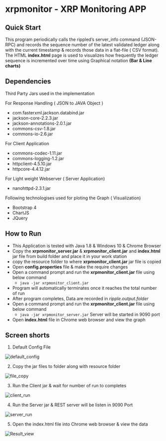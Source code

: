 # xrpmonitor - XRP Monitoring APP

## Quick Start 

This program periodically calls the rippled’s server_info command (JSON-RPC) and records the sequence number of the latest validated ledger along with the current timestamp & records those data in a flat-file ( CSV format). The HTML **index.html** page is used to visualizes how frequently the ledger sequence is incremented over time using Graphical notation **(Bar & Line charts)**

## Dependencies 

Third Party Jars used in the implementation

For Response Handling ( JSON to JAVA Object )
 * com.fasterxml.jackson.databind.jar
 * jackson-core-2.2.3.jar
 * jackson-annotations-2.0.1.jar
 * commons-csv-1.8.jar
 * commons-io-2.6.jar

For Client Application  
 * commons-codec-1.11.jar
 * commons-logging-1.2.jar
 * httpclient-4.5.10.jar
 * httpcore-4.4.12.jar

For Light weight Webserver ( Server Application)
* nanohttpd-2.3.1.jar

Following technologises used for ploting the Graph  ( Visualization) 

* Bootstrap 4
* ChartJS
* JQuery


## How to Run 

* This Application is tested with Java 1.8 & Windows 10  & Chrome Browser
* Copy the **xrpmonitor_server.jar**  & **xrpmonitor_client.jar** and **index.html** jar file from build folder and place it in your work station 
* copy the resource folder to where **xrpmonitor_client.jar** jar file is copied
* Open **config.properties** file & make the require changes 
* Open a command prompt and run the **xrpmonitor_client.jar** file using below command
  * `java -jar xrpmonitor_client.jar`
* Program will automatically terminates once it reaches the total number of run  
* After program completes, Data are recorded in *ripple.output.folder*
* Open a command prompt and run the **xrpmonitor_client.jar** file using below command
  * `java -jar xrpmonitor_server.jar` Server will be started in 9090 port
* Open **index.html** file in Chrome web browser and view the graph  

## Screen shorts 

1. Default Config File

![default_config](https://user-images.githubusercontent.com/1702024/74331663-8d170b00-4dad-11ea-93f4-4076320c5ecb.PNG)

2. Copy the jar files to folder along with resource folder

![file_copy](https://user-images.githubusercontent.com/1702024/74364703-15190700-4de6-11ea-9fdf-b200553236e9.png)

3. Run the Client jar & wait for number of run to completes

![client_run](https://user-images.githubusercontent.com/1702024/74365015-af794a80-4de6-11ea-949d-2fc4732bd05c.png)

4. Run the Server jar & REST server will be listen in 9090 Port

![server_run](https://user-images.githubusercontent.com/1702024/74365179-f6674000-4de6-11ea-919d-1c4589a7dba8.png)

5. Open the index.html file into Chrome web browser & view the data

![Result_view](https://user-images.githubusercontent.com/1702024/74365311-41815300-4de7-11ea-98ef-3dacd7e473b5.png)





